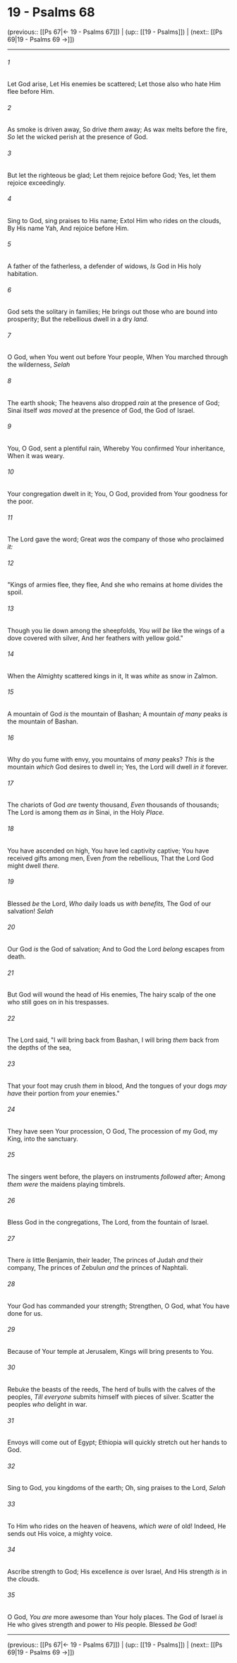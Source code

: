 # 19 - Psalms 68

(previous:: [[Ps 67|← 19 - Psalms 67]]) | (up:: [[19 - Psalms]]) | (next:: [[Ps 69|19 - Psalms 69 →]])

***


###### 1 
Let God arise, Let His enemies be scattered; Let those also who hate Him flee before Him. 

###### 2 
As smoke is driven away, So drive _them_ away; As wax melts before the fire, _So_ let the wicked perish at the presence of God. 

###### 3 
But let the righteous be glad; Let them rejoice before God; Yes, let them rejoice exceedingly. 

###### 4 
Sing to God, sing praises to His name; Extol Him who rides on the clouds, By His name Yah, And rejoice before Him. 

###### 5 
A father of the fatherless, a defender of widows, _Is_ God in His holy habitation. 

###### 6 
God sets the solitary in families; He brings out those who are bound into prosperity; But the rebellious dwell in a dry _land._ 

###### 7 
O God, when You went out before Your people, When You marched through the wilderness, _Selah_ 

###### 8 
The earth shook; The heavens also dropped _rain_ at the presence of God; Sinai itself _was moved_ at the presence of God, the God of Israel. 

###### 9 
You, O God, sent a plentiful rain, Whereby You confirmed Your inheritance, When it was weary. 

###### 10 
Your congregation dwelt in it; You, O God, provided from Your goodness for the poor. 

###### 11 
The Lord gave the word; Great _was_ the company of those who proclaimed _it:_ 

###### 12 
"Kings of armies flee, they flee, And she who remains at home divides the spoil. 

###### 13 
Though you lie down among the sheepfolds, _You will be_ like the wings of a dove covered with silver, And her feathers with yellow gold." 

###### 14 
When the Almighty scattered kings in it, It was _white_ as snow in Zalmon. 

###### 15 
A mountain of God _is_ the mountain of Bashan; A mountain _of many_ peaks _is_ the mountain of Bashan. 

###### 16 
Why do you fume with envy, you mountains of _many_ peaks? _This is_ the mountain _which_ God desires to dwell in; Yes, the Lord will dwell _in it_ forever. 

###### 17 
The chariots of God _are_ twenty thousand, _Even_ thousands of thousands; The Lord is among them _as in_ Sinai, in the Holy _Place._ 

###### 18 
You have ascended on high, You have led captivity captive; You have received gifts among men, Even _from_ the rebellious, That the Lord God might dwell _there._ 

###### 19 
Blessed _be_ the Lord, _Who_ daily loads us _with benefits,_ The God of our salvation! _Selah_ 

###### 20 
Our God _is_ the God of salvation; And to God the Lord _belong_ escapes from death. 

###### 21 
But God will wound the head of His enemies, The hairy scalp of the one who still goes on in his trespasses. 

###### 22 
The Lord said, "I will bring back from Bashan, I will bring _them_ back from the depths of the sea, 

###### 23 
That your foot may crush _them_ in blood, And the tongues of your dogs _may have_ their portion from _your_ enemies." 

###### 24 
They have seen Your procession, O God, The procession of my God, my King, into the sanctuary. 

###### 25 
The singers went before, the players on instruments _followed_ after; Among _them were_ the maidens playing timbrels. 

###### 26 
Bless God in the congregations, The Lord, from the fountain of Israel. 

###### 27 
There _is_ little Benjamin, their leader, The princes of Judah _and_ their company, The princes of Zebulun _and_ the princes of Naphtali. 

###### 28 
Your God has commanded your strength; Strengthen, O God, what You have done for us. 

###### 29 
Because of Your temple at Jerusalem, Kings will bring presents to You. 

###### 30 
Rebuke the beasts of the reeds, The herd of bulls with the calves of the peoples, _Till everyone_ submits himself with pieces of silver. Scatter the peoples _who_ delight in war. 

###### 31 
Envoys will come out of Egypt; Ethiopia will quickly stretch out her hands to God. 

###### 32 
Sing to God, you kingdoms of the earth; Oh, sing praises to the Lord, _Selah_ 

###### 33 
To Him who rides on the heaven of heavens, _which were_ of old! Indeed, He sends out His voice, a mighty voice. 

###### 34 
Ascribe strength to God; His excellence _is_ over Israel, And His strength _is_ in the clouds. 

###### 35 
O God, _You are_ more awesome than Your holy places. The God of Israel _is_ He who gives strength and power to _His_ people. Blessed _be_ God!

***

(previous:: [[Ps 67|← 19 - Psalms 67]]) | (up:: [[19 - Psalms]]) | (next:: [[Ps 69|19 - Psalms 69 →]])
